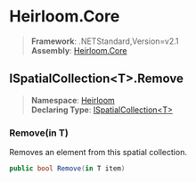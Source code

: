 # Heirloom.Core

> **Framework**: .NETStandard,Version=v2.1  
> **Assembly**: [Heirloom.Core][0]  

## ISpatialCollection\<T>.Remove

> **Namespace**: [Heirloom][0]  
> **Declaring Type**: [ISpatialCollection\<T>][1]  

### Remove(in T)

Removes an element from this spatial collection.

```cs
public bool Remove(in T item)
```

[0]: ../../../Heirloom.Core.md
[1]: ../ISpatialCollection[T].md
